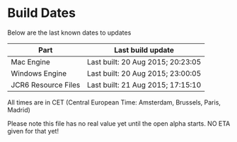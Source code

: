 # Build Dates

Below are the last known dates to updates

Part | Last build update
-----|-----
Mac Engine | Last built: 20 Aug 2015; 20:23:05
Windows Engine | Last built: 20 Aug 2015; 23:00:05
JCR6 Resource Files | Last built: 21 Aug 2015; 17:15:10
All times are in CET (Central European Time: Amsterdam, Brussels, Paris, Madrid)


Please note this file has no real value yet until the open alpha starts. NO ETA given for that yet!
